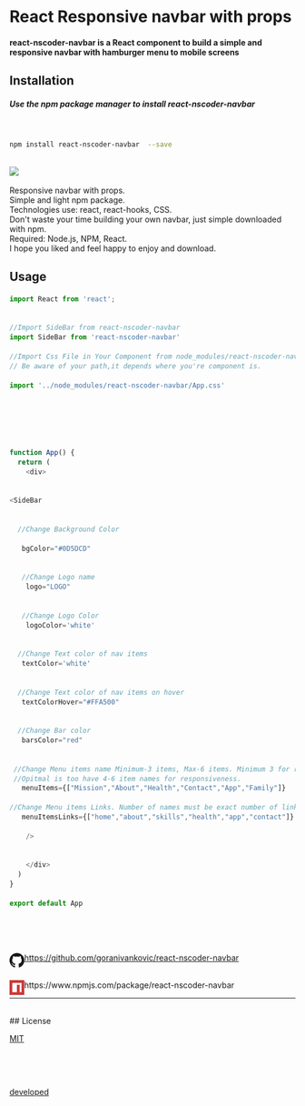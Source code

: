 <h1>React Responsive navbar with props</h1>



<h4>react-nscoder-navbar is a React component to build a simple and responsive navbar with hamburger menu to mobile screens</h4>



## Installation

<h5>Use the npm package manager to install react-nscoder-navbar</h5>

</br>



```bash
npm install react-nscoder-navbar  --save
```

</br>



  <img src="https://media.giphy.com/media/PmN6BuVy5VIUzA8zJ0/giphy.gif" heigt="500" width="500" />
  
  
  <p>
  Responsive navbar with props.</br>
  Simple and light npm package.</br>
  Technologies use: react,  react-hooks, CSS.</br>
  Don't waste your time building your own navbar, just simple downloaded with npm.</br>
  Required: Node.js, NPM, React.</br>
  I hope you liked and feel happy to enjoy and download.
  

  </p>
  
  
  
  ## Usage

```javascript
import React from 'react';


//Import SideBar from react-nscoder-navbar
import SideBar from 'react-nscoder-navbar'

//Import Css File in Your Component from node_modules/react-nscoder-navbar/App.css. 
// Be aware of your path,it depends where you're component is.

import '../node_modules/react-nscoder-navbar/App.css'






function App() {
  return (
    <div>
  
  
<SideBar
   
  
  //Change Background Color
   
   bgColor="#0D5DCD"


   //Change Logo name
    logo="LOGO"


   //Change Logo Color
    logoColor='white'


  //Change Text color of nav items
   textColor='white'


  //Change Text color of nav items on hover
   textColorHover="#FFA500"
   

  //Change Bar color 
   barsColor="red"
   
 
 //Change Menu items name Minimum-3 items, Max-6 items. Minimum 3 for responsiveness.
 //Opitmal is too have 4-6 item names for responsiveness.
   menuItems={["Mission","About","Health","Contact","App","Family"]}

//Change Menu items Links. Number of names must be exact number of links. 3 Names == 3 links. 
   menuItemsLinks={["home","about","skills","health","app","contact"]}

    />


    </div>
  )
}

export default App




```






</br>

<img align="left" alt="GitHub" width="26px" src="https://raw.githubusercontent.com/github/explore/78df643247d429f6cc873026c0622819ad797942/topics/github/github.png" />https://github.com/goranivankovic/react-nscoder-navbar

</br>
<img  align="left" alt="GitHub" width="26px" src="https://raw.githubusercontent.com/github/explore/80688e429a7d4ef2fca1e82350fe8e3517d3494d/topics/npm/npm.png" alt="npm" />https://www.npmjs.com/package/react-nscoder-navbar



<hr></hr>

</br>
## License

[MIT](https://choosealicense.com/licenses/mit/)


</br>
</br>

##
[developed](https://github.com/goranivankovic)






